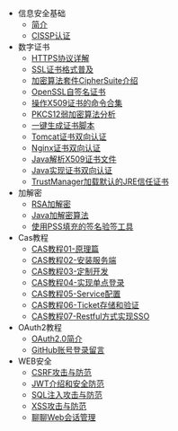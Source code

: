 * 信息安全基础
    * [简介](markdown/Security/_readme.md)
    * [CISSP认证](markdown/Security/Common/CISSP认证.md)
* 数字证书
    * [HTTPS协议详解](markdown/Security/Certificate/HTTPS协议详解.md)
    * [SSL证书格式普及](markdown/Security/Certificate/SSL证书格式普及.md)
    * [加密算法套件CipherSuite介绍](markdown/Security/Certificate/加密算法套件CipherSuite介绍.md)
    * [OpenSSL自签名证书](markdown/Security/Certificate/OpenSSL自签名证书.md)
    * [操作X509证书的命令合集](markdown/Security/Certificate/操作X509证书的命令合集.md)
    * [PKCS12弱加密算法分析](markdown/Security/Certificate/PKCS12弱加密算法分析.md)
    * [一键生成证书脚本](markdown/Security/Certificate/一键生成证书脚本.md)
    * [Tomcat证书双向认证](markdown/Security/Certificate/Tomcat证书双向认证.md)
    * [Nginx证书双向认证](markdown/Security/Certificate/Nginx证书双向认证.md)
    * [Java解析X509证书文件](markdown/Security/Certificate/Java解析X509证书文件.md)
    * [Java实现证书双向认证](markdown/Security/Certificate/Java实现证书双向认证.md)
    * [TrustManager加载默认的JRE信任证书](markdown/Security/Certificate/TrustManager加载默认的JRE信任证书.md)
* 加解密
    * [RSA加解密](markdown/Security/Crypto/RSA加解密.md)
    * [Java加解密算法](markdown/Security/Crypto/Java加解密算法.md)
    * [使用PSS填充的签名验签工具](markdown/Security/Crypto/使用PSS填充的签名验签工具.md)
* Cas教程
    * [CAS教程01-原理篇](markdown/Security/Cas/CAS教程01-原理篇.md)
    * [CAS教程02-安装服务端](markdown/Security/Cas/CAS教程02-安装服务端.md)
    * [CAS教程03-定制开发](markdown/Security/Cas/CAS教程03-定制开发.md)
    * [CAS教程04-实现单点登录](markdown/Security/Cas/CAS教程04-实现单点登录.md)
    * [CAS教程05-Service配置](markdown/Security/Cas/CAS教程05-Service配置.md)
    * [CAS教程06-Ticket存储和验证](markdown/Security/Cas/CAS教程06-Ticket存储和验证.md)
    * [CAS教程07-Restful方式实现SSO](markdown/Security/Cas/CAS教程07-Restful方式实现SSO.md)
* OAuth2教程
    * [OAuth2.0简介](markdown/Security/OAuth2/OAuth2.0简介.md)
    * [GitHub账号登录留言](markdown/Security/OAuth2/GitHub账号登录留言.md)
* WEB安全
    * [CSRF攻击与防范](markdown/Security/Web/CSRF攻击与防范.md)
    * [JWT介绍和安全防范](markdown/Security/Web/JWT介绍和安全防范.md)
    * [SQL注入攻击与防范](markdown/Security/Web/SQL注入攻击与防范.md)
    * [XSS攻击与防范](markdown/Security/Web/XSS攻击与防范.md)
    * [聊聊Web会话管理](markdown/Security/Web/聊聊Web会话管理.md)


